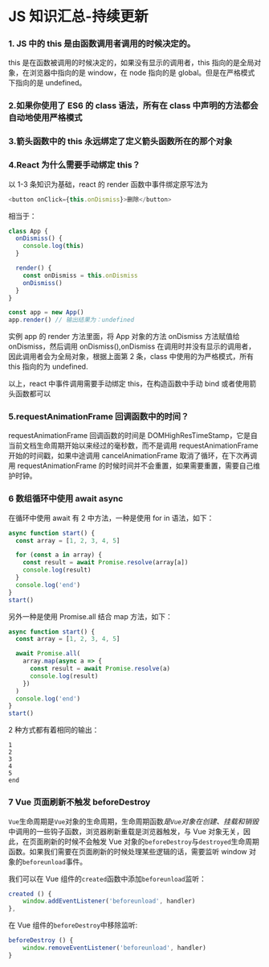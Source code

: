 # JS 知识汇总-持续更新

### 1. JS 中的 this 是由函数调用者调用的时候决定的。

this 是在函数被调用的时候决定的，如果没有显示的调用者，this 指向的是全局对象，在浏览器中指向的是 window，在 node 指向的是 global。但是在严格模式下指向的是 undefined。

### 2.如果你使用了 ES6 的 class 语法，所有在 class 中声明的方法都会自动地使用严格模式

### 3.箭头函数中的 this 永远绑定了定义箭头函数所在的那个对象

### 4.React 为什么需要手动绑定 this？

以 1-3 条知识为基础，react 的 render 函数中事件绑定原写法为

```js
<button onClick={this.onDismiss}>删除</button>
```

相当于：

```js
class App {
  onDismiss() {
    console.log(this)
  }

  render() {
    const onDismiss = this.onDismiss
    onDismiss()
  }
}

const app = new App()
app.render() // 输出结果为：undefined
```

实例 app 的 render 方法里面，将 App 对象的方法 onDismiss 方法赋值给 onDismiss，然后调用 onDismiss(),onDismiss 在调用时并没有显示的调用者，因此调用者会为全局对象，根据上面第 2 条，class 中使用的为严格模式，所有 this 指向的为 undefined.

以上，react 中事件调用需要手动绑定 this，在构造函数中手动 bind 或者使用箭头函数都可以

### 5.requestAnimationFrame 回调函数中的时间？

requestAnimationFrame 回调函数的时间是 DOMHighResTimeStamp，它是自当前文档生命周期开始以来经过的毫秒数，而不是调用 requestAnimationFrame 开始的时间戳，如果中途调用 cancelAnimationFrame 取消了循环，在下次再调用 requestAnimationFrame 的时候时间并不会重置，如果需要重置，需要自己维护时钟。

### 6 数组循环中使用 await async

在循环中使用 await 有 2 中方法，一种是使用 for in 语法，如下：

```js
async function start() {
  const array = [1, 2, 3, 4, 5]

  for (const a in array) {
    const result = await Promise.resolve(array[a])
    console.log(result)
  }
  console.log('end')
}
start()
```

另外一种是使用 Promise.all 结合 map 方法，如下：

```js
async function start() {
  const array = [1, 2, 3, 4, 5]

  await Promise.all(
    array.map(async a => {
      const result = await Promise.resolve(a)
      console.log(result)
    })
  )
  console.log('end')
}
start()
```

2 种方式都有着相同的输出：

```
1
2
3
4
5
end
```

### 7 Vue 页面刷新不触发 beforeDestroy

`Vue`生命周期是`Vue`对象的生命周期，生命周期函数*是`Vue`对象在创建、挂载和销毁*中调用的一些钩子函数，浏览器刷新重载是浏览器触发，与 Vue 对象无关，因此，在页面刷新的时候不会触发 Vue 对象的`beforeDestroy`与`destroyed`生命周期函数。如果我们需要在页面刷新的时候处理某些逻辑的话，需要监听 window 对象的`beforeunload`事件。

我们可以在 Vue 组件的`created`函数中添加`beforeunload`监听：

```js
created () {
    window.addEventListener('beforeunload', handler)
},
```

在 Vue 组件的`beforeDestroy`中移除监听:

```js
beforeDestroy () {
    window.removeEventListener('beforeunload', handler)
}
```
